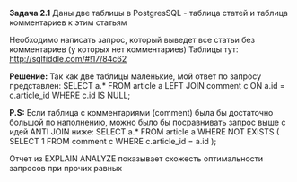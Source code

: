 **Задача 2.1**
Даны две таблицы в PostgresSQL - таблица статей и таблица комментариев к этим статьям

Необходимо написать запрос, который выведет все статьи без комментариев (у которых нет комментариев)
Таблицы тут: http://sqlfiddle.com/#!17/84c62 

**Решение:**
Так как две таблицы маленькие, мой ответ по запросу представлен:
SELECT a.*
FROM article a
LEFT JOIN comment c ON a.id = c.article_id
WHERE c.id IS NULL;

**P.S:**
Если таблица с комментариями (comment) была бы достаточно большой по наполнению, можно было бы посравнивать запрос выше с идей ANTI JOIN ниже:
SELECT a.*
FROM article a
WHERE NOT EXISTS (
    SELECT 1
    FROM comment c
    WHERE c.article_id = a.id
);

Отчет из EXPLAIN ANALYZE показывает схожесть оптимальности запросов при прочих равных

